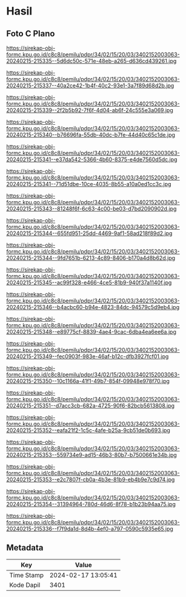 # Hasil

## Foto C Plano

https://sirekap-obj-formc.kpu.go.id/c8c8/pemilu/pdpr/34/02/15/20/03/3402152003063-20240215-215335--5d6dc50c-571e-48eb-a265-d636cd439261.jpg

https://sirekap-obj-formc.kpu.go.id/c8c8/pemilu/pdpr/34/02/15/20/03/3402152003063-20240215-215337--40a2ce42-1b4f-40c2-93e1-3a7f89d68d2b.jpg

https://sirekap-obj-formc.kpu.go.id/c8c8/pemilu/pdpr/34/02/15/20/03/3402152003063-20240215-215339--2f2b5b92-7f6f-4d04-ab6f-24c555e3a069.jpg

https://sirekap-obj-formc.kpu.go.id/c8c8/pemilu/pdpr/34/02/15/20/03/3402152003063-20240215-215340--b76696fa-55db-40dc-b7fe-44d40c65c1de.jpg

https://sirekap-obj-formc.kpu.go.id/c8c8/pemilu/pdpr/34/02/15/20/03/3402152003063-20240215-215341--e37da542-5366-4b60-8375-e4de7560d5dc.jpg

https://sirekap-obj-formc.kpu.go.id/c8c8/pemilu/pdpr/34/02/15/20/03/3402152003063-20240215-215341--71d51dbe-10ce-4035-8b55-a10a0ed1cc3c.jpg

https://sirekap-obj-formc.kpu.go.id/c8c8/pemilu/pdpr/34/02/15/20/03/3402152003063-20240215-215343--81248f6f-6c63-4c00-be03-d7bd2090902d.jpg

https://sirekap-obj-formc.kpu.go.id/c8c8/pemilu/pdpr/34/02/15/20/03/3402152003063-20240215-215344--655fd951-25dd-4469-9af1-58ad218f89d2.jpg

https://sirekap-obj-formc.kpu.go.id/c8c8/pemilu/pdpr/34/02/15/20/03/3402152003063-20240215-215344--9fd7651b-6213-4c89-8406-b170a4d8b62d.jpg

https://sirekap-obj-formc.kpu.go.id/c8c8/pemilu/pdpr/34/02/15/20/03/3402152003063-20240215-215345--ac99f328-e466-4ce5-81b9-940f37a1140f.jpg

https://sirekap-obj-formc.kpu.go.id/c8c8/pemilu/pdpr/34/02/15/20/03/3402152003063-20240215-215346--b4acbc60-b94e-4823-84dc-94579c5d9eb4.jpg

https://sirekap-obj-formc.kpu.go.id/c8c8/pemilu/pdpr/34/02/15/20/03/3402152003063-20240215-215348--e89775cf-8839-4ae4-9cac-6dba4ea6ee6a.jpg

https://sirekap-obj-formc.kpu.go.id/c8c8/pemilu/pdpr/34/02/15/20/03/3402152003063-20240215-215349--fec0903f-983e-46af-b12c-dfb3927fcf01.jpg

https://sirekap-obj-formc.kpu.go.id/c8c8/pemilu/pdpr/34/02/15/20/03/3402152003063-20240215-215350--10c1166a-41f1-49b7-854f-09948e978f70.jpg

https://sirekap-obj-formc.kpu.go.id/c8c8/pemilu/pdpr/34/02/15/20/03/3402152003063-20240215-215351--d7acc3cb-682a-4725-90f6-82bcb5613808.jpg

https://sirekap-obj-formc.kpu.go.id/c8c8/pemilu/pdpr/34/02/15/20/03/3402152003063-20240215-215352--eafa21f2-1c5c-4afe-b25a-9cb51de0b693.jpg

https://sirekap-obj-formc.kpu.go.id/c8c8/pemilu/pdpr/34/02/15/20/03/3402152003063-20240215-215353--559734e9-ad15-46b3-80b7-b7500661e34b.jpg

https://sirekap-obj-formc.kpu.go.id/c8c8/pemilu/pdpr/34/02/15/20/03/3402152003063-20240215-215353--e2c7807f-cb0a-4b3e-81b9-eb4b9e7c9d74.jpg

https://sirekap-obj-formc.kpu.go.id/c8c8/pemilu/pdpr/34/02/15/20/03/3402152003063-20240215-215354--31394964-780d-46d6-8f78-b1b23b94aa75.jpg

https://sirekap-obj-formc.kpu.go.id/c8c8/pemilu/pdpr/34/02/15/20/03/3402152003063-20240215-215336--f7f9da1d-8d4b-4ef0-a797-0590c5935e65.jpg


## Metadata

| Key        | Value               |
| ---------- | ------------------- |
| Time Stamp | 2024-02-17 13:05:41 |
| Kode Dapil | 3401                |



